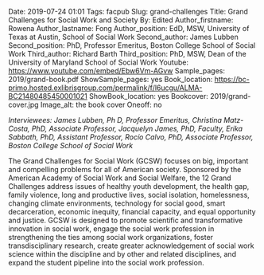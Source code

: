 Date: 2019-07-24 01:01
Tags: facpub
Slug: grand-challenges
Title: Grand Challenges for Social Work and Society
By: Edited
Author_firstname: Rowena
Author_lastname: Fong
Author_position: EdD, MSW, University of Texas at Austin, School of Social Work 
Second_author: James Lubben
Second_position: PhD, Professor Emeritus, Boston College School of Social Work 
Third_author: Richard Barth
Third_position:  PhD, MSW, Dean of the University of Maryland School of Social Work
Youtube: https://www.youtube.com/embed/Ebw6Vm-AGvw
Sample_pages: 2019/grand-book.pdf
ShowSample_pages: yes
Book_location: https://bc-primo.hosted.exlibrisgroup.com/permalink/f/l6ucgu/ALMA-BC21480485450001021
ShowBook_location: yes
Bookcover: 2019/grand-cover.jpg
Image_alt: the book cover 
Oneoff: no

<em>Interviewees: James Lubben, Ph D, Professor Emeritus, Christina Matz-Costa, PhD, Associate Professor, Jacquelyn James, PhD, Faculty, Erika Sabbath, PhD, Assistant Professor, Rocío Calvo, PhD, Associate Professor,  Boston College School of Social Work</em>

The Grand Challenges for Social Work (GCSW) focuses on big, important and compelling problems for all of American society. Sponsored by the American Academy of Social Work and Social Welfare, the 12 Grand Challenges address issues of healthy youth development, the health gap, family violence, long and productive lives, social isolation, homelessness, changing climate environments, technology for social good, smart decarceration, economic inequity, financial capacity, and equal opportunity and justice. GCSW is designed to promote scientific and transformative innovation in social work, engage the social work profession in strengthening the ties among social work organizations, foster transdisciplinary research, create greater acknowledgement of social work science within the discipline and by other and related disciplines, and expand the student pipeline into the social work profession.